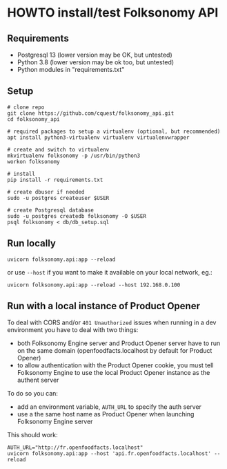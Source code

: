 # HOWTO install/test Folksonomy API

## Requirements

- Postgresql 13 (lower version may be OK, but untested)
- Python 3.8 (lower version may be ok too, but untested)
- Python modules in "requirements.txt"

## Setup

```
# clone repo
git clone https://github.com/cquest/folksonomy_api.git
cd folksonomy_api

# required packages to setup a virtualenv (optional, but recommended)
apt install python3-virtualenv virtualenv virtualenvwrapper

# create and switch to virtualenv
mkvirtualenv folksonomy -p /usr/bin/python3
workon folksonomy

# install 
pip install -r requirements.txt

# create dbuser if needed
sudo -u postgres createuser $USER

# create Postgresql database
sudo -u postgres createdb folksonomy -O $USER
psql folksonomy < db/db_setup.sql

```

## Run locally

```
uvicorn folksonomy.api:app --reload
```
or use `--host` if you want to make it available on your local network, eg.:
```
uvicorn folksonomy.api:app --reload --host 192.168.0.100
```

## Run with a local instance of Product Opener

To deal with CORS and/or `401 Unauthorized` issues when running in a dev environment you have to deal with two things:
* both Folksonomy Engine server and Product Opener server have to run on the same domain (openfoodfacts.localhost by default for Product Opener)
* to allow authentication with the Product Opener cookie, you must tell Folksonomy Engine to use the local Product Opener instance as the authent server

To do so you can:
* add an environment variable, `AUTH_URL` to specify the auth server
* use a the same host name as Product Opener when launching Folksonomy Engine server

This should work:
```
AUTH_URL="http://fr.openfoodfacts.localhost" 
uvicorn folksonomy.api:app --host 'api.fr.openfoodfacts.localhost' --reload
```

